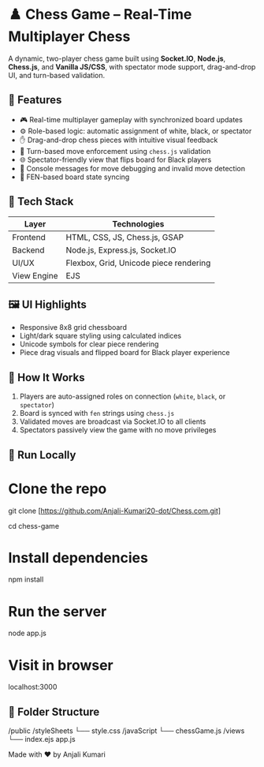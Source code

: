 # ♟️ Chess Game – Real-Time Multiplayer Chess

A dynamic, two-player chess game built using **Socket.IO**, **Node.js**, **Chess.js**, and **Vanilla JS/CSS**, with spectator mode support, drag-and-drop UI, and turn-based validation.

## 🚀 Features

- 🎮 Real-time multiplayer gameplay with synchronized board updates
- ⚙️ Role-based logic: automatic assignment of white, black, or spectator
- ✋ Drag-and-drop chess pieces with intuitive visual feedback
- 🔁 Turn-based move enforcement using `chess.js` validation
- 🌐 Spectator-friendly view that flips board for Black players
- 💬 Console messages for move debugging and invalid move detection
- 🧠 FEN-based board state syncing

## 🧱 Tech Stack

| Layer        | Technologies                            |
|--------------|-----------------------------------------|
| Frontend     | HTML, CSS, JS, Chess.js, GSAP           |
| Backend      | Node.js, Express.js, Socket.IO          |
| UI/UX        | Flexbox, Grid, Unicode piece rendering  |
| View Engine  | EJS                                     |

## 🖼️ UI Highlights

- Responsive 8x8 grid chessboard
- Light/dark square styling using calculated indices
- Unicode symbols for clear piece rendering
- Piece drag visuals and flipped board for Black player experience


## 🔌 How It Works

1. Players are auto-assigned roles on connection (`white`, `black`, or `spectator`)
2. Board is synced with `fen` strings using `chess.js`
3. Validated moves are broadcast via Socket.IO to all clients
4. Spectators passively view the game with no move privileges

## 🧪 Run Locally

# Clone the repo
git clone [https://github.com/Anjali-Kumari20-dot/Chess.com.git]

cd chess-game

# Install dependencies
npm install

# Run the server
node app.js

# Visit in browser
localhost:3000


## 🧩 Folder Structure
/public /styleSheets └── style.css /javaScript └── chessGame.js /views └── index.ejs app.js

Made with ❤️ by Anjali Kumari


